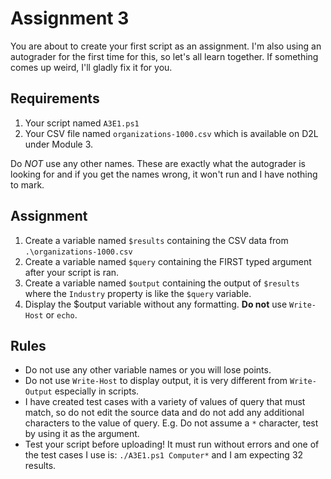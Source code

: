 # Assignment 3

You are about to create your first script as an assignment.  I'm also using an autograder for the first time for this, so let's all learn together.  If something comes up weird, I'll gladly fix it for you. 

## Requirements

1. Your script named `A3E1.ps1`
1. Your CSV file named `organizations-1000.csv` which is available on D2L under Module 3. 

Do *NOT* use any other names.  These are exactly what the autograder is looking for and if you get the names wrong, it won't run and I have nothing to mark. 

## Assignment

1. Create a variable named `$results` containing the CSV data from `.\organizations-1000.csv`
1. Create a variable named `$query` containing the FIRST typed argument after your script is ran. 
1. Create a variable named `$output` containing the output of `$results` where the `Industry` property is like the `$query` variable.
1. Display the $output variable without any formatting.  **Do not** use `Write-Host` or `echo`.  

## Rules
* Do not use any other variable names or you will lose points.
* Do not use `Write-Host` to display output, it is very different from `Write-Output` especially in scripts.  
* I have created test cases with a variety of values of query that must match, so do not edit the source data and do not add any additional characters to the value of query.  E.g.  Do not assume a `*` character, test by using it as the argument.  
* Test your script before uploading!  It must run without errors and one of the test cases I use is: `./A3E1.ps1 Computer*` and I am expecting 32 results. 